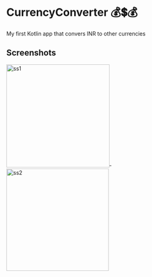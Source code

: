 # CurrencyConverter 💰💲💰

My first Kotlin app that convers INR to other currencies

## Screenshots
<img width="269" alt="ss1" src="https://user-images.githubusercontent.com/55873406/131661039-a823fd2b-2207-40bf-b20e-0eb42d574e2a.png">&#x2011;<img width="267" alt="ss2" src="https://user-images.githubusercontent.com/55873406/131661152-5c83456e-0db6-4af5-851e-26660e0aa5e5.png">

